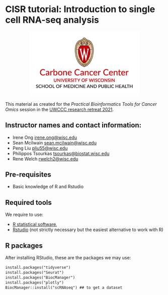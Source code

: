 <!-- README.md is generated from README.Rmd. Please edit that file -->
<!-- badges: start -->
<!-- badges: end -->

# CISR tutorial: Introduction to single cell RNA-seq analysis

<p align="center">
<img width="350" alt="uwccc2021" src="https://github.com/welch16/cisr2021singlecellRNA/blob/main/man/figures/Carbone_color-center.png?raw=true"/>
</p>

This material as created for the *Practical Bioinformatics Tools for
Cancer Omics* session in the [UWCCC research retreat
2021](https://cancer.wisc.edu/research/retreat/).

## Instructor names and contact information:

-   Irene Ong <irene.ong@wisc.edu>
-   Sean Mcilwain <sean.mcilwain@wisc.edu>
-   Peng Liu <pliu55@wisc.edu>
-   Philippos Tsourkas <tsourkas@biostat.wisc.edu>
-   Rene Welch <rwelch2@wisc.edu>

## Pre-requisites

-   Basic knowledge of R and Rstudio

## Required tools

We require to use:

-   [R statistical software](https://www.r-project.org/),
-   [Rstudio](https://rstudio.com/products/rstudio/download/#download)
    (not strictly necessary but the easiest alternative to work with R)

## R packages

After installing RStudio, these are the packages we may use:

    install.packages("tidyverse")
    install.packages("Seurat")
    install.packages("BiocManager")
    install.packages("plotly")
    BiocManager::install("scRNAseq") ## to get a dataset
